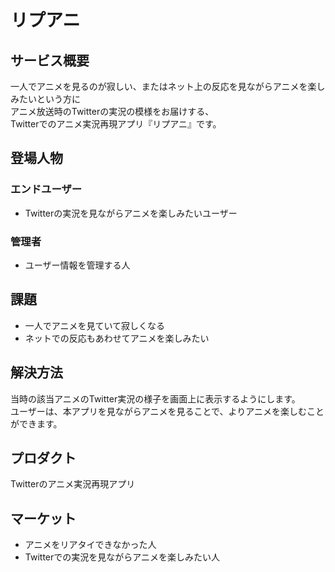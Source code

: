 # リプアニ

## サービス概要
一人でアニメを見るのが寂しい、またはネット上の反応を見ながらアニメを楽しみたいという方に  
アニメ放送時のTwitterの実況の模様をお届けする、  
Twitterでのアニメ実況再現アプリ『リプアニ』です。

## 登場人物
### エンドユーザー
- Twitterの実況を見ながらアニメを楽しみたいユーザー
### 管理者
- ユーザー情報を管理する人

## 課題
- 一人でアニメを見ていて寂しくなる
- ネットでの反応もあわせてアニメを楽しみたい


## 解決方法
当時の該当アニメのTwitter実況の様子を画面上に表示するようにします。  
ユーザーは、本アプリを見ながらアニメを見ることで、よりアニメを楽しむことができます。  

## プロダクト
Twitterのアニメ実況再現アプリ

## マーケット
- アニメをリアタイできなかった人
- Twitterでの実況を見ながらアニメを楽しみたい人

